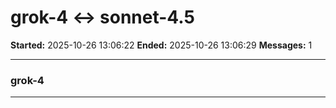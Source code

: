 # grok-4 ↔ sonnet-4.5

**Started:** 2025-10-26 13:06:22
**Ended:** 2025-10-26 13:06:29
**Messages:** 1

---

### grok-4

 

---

